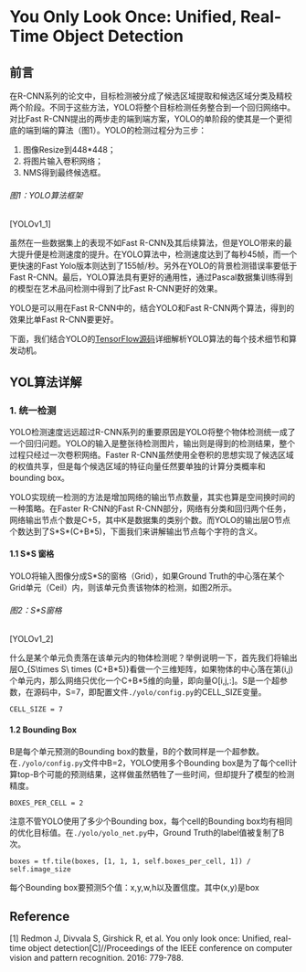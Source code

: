 # You Only Look Once: Unified, Real-Time Object Detection

## 前言

在R-CNN系列的论文中，目标检测被分成了候选区域提取和候选区域分类及精校两个阶段。不同于这些方法，YOLO将整个目标检测任务整合到一个回归网络中。对比Fast R-CNN提出的两步走的端到端方案，YOLO的单阶段的使其是一个更彻底的端到端的算法（图1）。YOLO的检测过程分为三步：

1. 图像Resize到448\*448；
2. 将图片输入卷积网络；
3. NMS得到最终候选框。

###### 图1：YOLO算法框架

\[YOLOv1\_1\]

虽然在一些数据集上的表现不如Fast R-CNN及其后续算法，但是YOLO带来的最大提升便是检测速度的提升。在YOLO算法中，检测速度达到了每秒45帧，而一个更快速的Fast Yolo版本则达到了155帧/秒。另外在YOLO的背景检测错误率要低于Fast R-CNN。最后，YOLO算法具有更好的通用性，通过Pascal数据集训练得到的模型在艺术品问检测中得到了比Fast R-CNN更好的效果。

YOLO是可以用在Fast R-CNN中的，结合YOLO和Fast R-CNN两个算法，得到的效果比单Fast R-CNN要更好。

下面，我们结合YOLO的[TensorFlow源码](https://github.com/nilboy/tensorflow-yolo)详细解析YOLO算法的每个技术细节和算发动机。

## YOL算法详解

### 1. 统一检测

YOLO检测速度远远超过R-CNN系列的重要原因是YOLO将整个物体检测统一成了一个回归问题。YOLO的输入是整张待检测图片，输出则是得到的检测结果，整个过程只经过一次卷积网络。Faster R-CNN虽然使用全卷积的思想实现了候选区域的权值共享，但是每个候选区域的特征向量任然要单独的计算分类概率和bounding box。

YOLO实现统一检测的方法是增加网络的输出节点数量，其实也算是空间换时间的一种策略。在Faster R-CNN的Fast R-CNN部分，网络有分类和回归两个任务，网络输出节点个数是C+5，其中K是数据集的类别个数。而YOLO的输出层O节点个数达到了S\*S\*\(C+B\*5\)，下面我们来讲解输出节点每个字符的含义。

#### 1.1 S\*S 窗格

YOLO将输入图像分成S\*S的窗格（Grid），如果Ground Truth的中心落在某个Grid单元（Ceil）内，则该单元负责该物体的检测，如图2所示。

###### 图2：S\*S窗格

\[YOLOv1\_2\]

什么是某个单元负责落在该单元内的物体检测呢？举例说明一下，首先我们将输出层O\_{S\times S\ times \(C+B\*5\)}看做一个三维矩阵，如果物体的中心落在第\(i,j\)个单元内，那么网络只优化一个C+B\*5维的向量，即向量O\[i,j,:\]。S是一个超参数，在源码中，S=7，即配置文件`./yolo/config.py`的CELL\_SIZE变量。

```
CELL_SIZE = 7
```

#### 1.2 Bounding Box

B是每个单元预测的Bounding box的数量，B的个数同样是一个超参数。在`./yolo/config.py`文件中B=2，YOLO使用多个Bounding box是为了每个cell计算top-B个可能的预测结果，这样做虽然牺牲了一些时间，但却提升了模型的检测精度。

```
BOXES_PER_CELL = 2
```

注意不管YOLO使用了多少个Bounding box，每个cell的Bounding box均有相同的优化目标值。在`./yolo/yolo_net.py`中，Ground Truth的label值被复制了B次。

```
boxes = tf.tile(boxes, [1, 1, 1, self.boxes_per_cell, 1]) / self.image_size
```

每个Bounding box要预测5个值：x,y,w,h以及置信度。其中\(x,y\)是box

## Reference

\[1\] Redmon J, Divvala S, Girshick R, et al. You only look once: Unified, real-time object detection\[C\]//Proceedings of the IEEE conference on computer vision and pattern recognition. 2016: 779-788.

